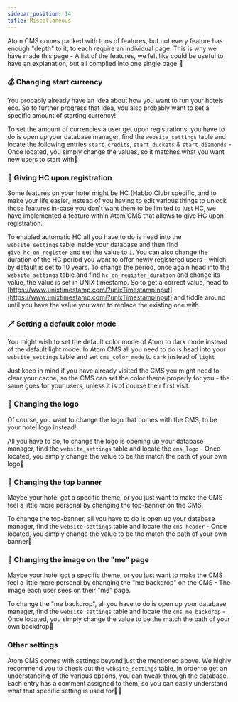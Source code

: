 ```yaml
---
sidebar_position: 14
title: Miscellaneous
---
```


Atom CMS comes packed with tons of features, but not every feature has enough "depth" to it, to each require an individual page. This is why we have made this page - A list of the features, we felt like could be useful to have an explanation, but all compiled into one single page 📝

### 💰 Changing start currency
You probably already have an idea about how you want to run your hotels eco. So to further progress that idea, you also probably want to set a specific amount of starting currency!

To set the amount of currencies a user get upon registrations, you have to do is open up your database manager, find the ``website_settings`` table and locate the following entries ``start_credits``, ``start_duckets`` & ``start_diamonds`` - Once located, you simply change the values, so it matches  what you want new users to start with💸

### 🎁 Giving HC upon registration
Some features on your hotel might be HC (Habbo Club) specific, and to make your life easier, instead of you having to edit various things to unlock those features in-case you don't want them to be limited to just HC, we have implemented a feature within Atom CMS that allows to give HC upon registration.

To enabled automatic HC all you have to do is head into the ``website_settings`` table inside your database and then find ``give_hc_on_register`` and set the value to ``1``. You can also change the duration of the HC period you want to offer newly registered users - which by default is set to 10 years.
To change the period, once again head into the ``website_settings`` table and find ``hc_on_register_duration`` and change its value, the value is set in UNIX timestamp. So to get a correct value, head to [https://www.unixtimestamp.com/?unixTimestampInput](https://www.unixtimestamp.com/?unixTimestampInput) and fiddle around until you have the value you want to replace the existing one with.

### 🪄 Setting a default color mode
You might wish to set the default color mode of Atom to dark mode instead of the default light mode. In Atom CMS all you need to do is head into your ``website_settings`` table and set ``cms_color_mode`` to ``dark`` instead of ``light``

Just keep in mind if you have already visited the CMS you might need to clear your cache, so the CMS can set the color theme properly for you - the same goes for your users, unless it is of course their first visit.

### 🎨 Changing the logo
Of course, you want to change the logo that comes with the CMS, to be your hotel logo instead!

All you have to do, to change the logo is opening up your database manager, find the ``website_settings`` table and locate the ``cms_logo`` - Once located, you simply change the value to be the match the path of your own logo🎨

### 🎨 Changing the top banner
Maybe your hotel got a specific theme, or you just want to make the CMS feel a little more personal by changing the top-banner on the CMS.

To change the top-banner, all you have to do is open up your database manager, find the ``website_settings`` table and locate the ``cms_header`` - Once located, you simply change the value to be the match the path of your own banner🎨 

### 🎨 Changing the image on the "me" page
Maybe your hotel got a specific theme, or you just want to make the CMS feel a little more personal by changing the "me backdrop" on the CMS - The image each user sees on their "me" page.

To change the "me backdrop", all you have to do is open up your database manager, find the ``website_settings`` table and locate the ``cms_me_backdrop`` - Once located, you simply change the value to be the match the path of your own backdrop🎨 

### Other settings
Atom CMS comes with settings beyond just the mentioned above. We highly recommend you to check out the ``website_settings`` table, in order to get an understanding of the various options, you can tweak through the database. Each entry has a comment assigned to them, so you can easily understand what that specific setting is used for🧑‍💻